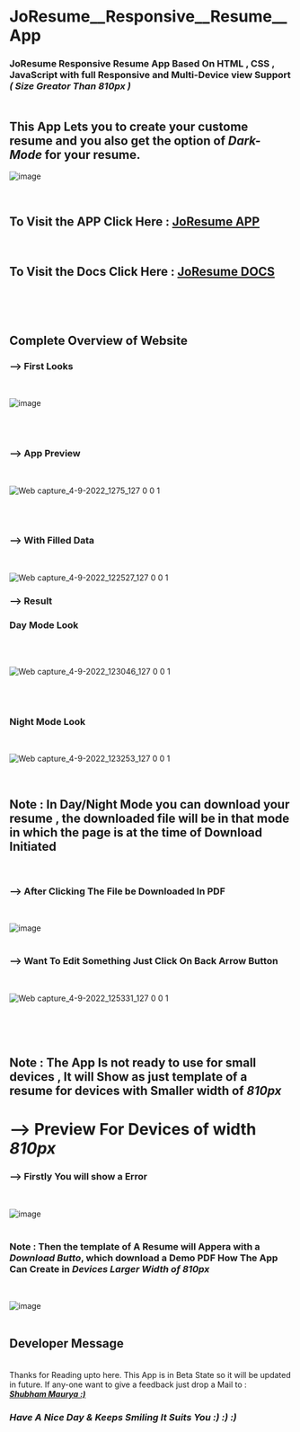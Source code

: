 # JoResume__Responsive__Resume__App


 ### JoResume Responsive Resume App Based On HTML , CSS , JavaScript with full Responsive and Multi-Device view Support <i><b>( Size Greator Than 810px )</i></b><br><br>
 
 ## This App Lets you to create your custome resume and you also get the option of <i><b>Dark-Mode</i></b> for your resume.<br>
 
 ![image](https://user-images.githubusercontent.com/65014926/188300526-3df6adfe-ece0-4846-ba6d-0ba15e72387b.png)


<br>

## To Visit the APP Click Here : <a href = "https://shubham996633.github.io/JoResume__Responsive__Resume__App/">JoResume APP</a> 

<br>

## To Visit the Docs Click Here : <a href = "https://shubham996633.github.io/JoResume__Responsive__Resume__App/">JoResume DOCS</a> 



<br><br><br>


## Complete Overview of Website

### --> First Looks

<br>

![image](https://user-images.githubusercontent.com/65014926/188300746-32b7a2f8-c8f6-4715-9808-621d8f889d04.png)

<br>
<br>

### --> App Preview

<br>

![Web capture_4-9-2022_1275_127 0 0 1](https://user-images.githubusercontent.com/65014926/188300857-1612fb24-17e4-4f56-bb9f-e7d000b62b08.jpeg)

<br>
<br>

### --> With Filled Data 

<br>

![Web capture_4-9-2022_122527_127 0 0 1](https://user-images.githubusercontent.com/65014926/188301443-49bdfd71-f7a3-478b-8c7f-5e68523bb2f1.jpeg)


### --> Result 

### Day Mode Look

<br>

<br>

![Web capture_4-9-2022_123046_127 0 0 1](https://user-images.githubusercontent.com/65014926/188301562-1b412a74-dfc2-4c31-8e93-c348b4527860.jpeg)

<br>
<br>

### Night Mode Look

<br>

![Web capture_4-9-2022_123253_127 0 0 1](https://user-images.githubusercontent.com/65014926/188301612-0d6ccfc8-e5bf-4a37-843c-7a94d1327ffa.jpeg)

<br>

## Note : In Day/Night Mode you can download your resume , the downloaded file will be in that mode in which the page is at the time of Download Initiated


<br>

### --> After Clicking The File be Downloaded In PDF
<br>

![image](https://user-images.githubusercontent.com/65014926/188302248-bc033a0d-f2d2-43f8-abb7-df8a9d9485bf.png)
<br>
<br>


### --> Want To Edit Something Just Click On Back Arrow Button 
<br>



![Web capture_4-9-2022_125331_127 0 0 1](https://user-images.githubusercontent.com/65014926/188302361-ad2f6e71-3aea-4501-bddf-93ecc36b977c.jpeg)


<br>
<br><br>

## Note : The App Is not ready to use for small devices , It will Show as just template of a resume for devices with Smaller width of <b><i> 810px </i></b>


# --> Preview For Devices of width <b><i> 810px </i></b>

### --> Firstly You will show a Error 
<br>

![image](https://user-images.githubusercontent.com/65014926/188302591-158f88b4-6503-4532-bdd9-31c68e1c9220.png)
<br>
<br>

### Note : Then the template of A Resume will Appera with a <i><b>Download Butto</i></b>, which download a Demo PDF How The App Can Create in <i><b>Devices Larger Width of 810px</i></b>
<br>

![image](https://user-images.githubusercontent.com/65014926/188302685-91f741da-500c-43ba-9886-3afbb4947970.png)
<br>
<br>

## Developer Message 
<br>
 Thanks for Reading upto here. This App is in Beta State so it will be updated in future. If any-one want to give a feedback just drop a 
 Mail to : <a href ="mailto:shubhammaurya996633@gmail.com"> <br><i><b> Shubham Maurya :)</i></b> </a>
 
 ### <i><b>Have A Nice Day & Keeps Smiling It Suits You :) :) :)</i></b>
